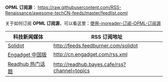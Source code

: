 **OPML 订阅源**： https://raw.githubusercontent.com/RSS-Renaissance/awesome-techCN-feeds/master/feedlist.opml

关于如何订阅 **OPML 订阅源**，可以看这里：[使用-inoreader-订阅-OPML-订阅源](https://github.com/RSS-Renaissance/RSSR-Docs-CN/blob/master/01-%E4%BD%BF%E7%94%A8-inoreader-%E8%AE%A2%E9%98%85-OPML-%E8%AE%A2%E9%98%85%E6%BA%90.md)

科技新闻媒体 | RSS 订阅地址
----- | -----
[Solidot](https://www.solidot.org/) | <http://feeds.feedburner.com/solidot>
[Engadget 中国版](http://cn.engadget.com/) | <http://cn.engadget.com/rss.xml>
[Readhub 热门话题](https://readhub.cn/topics) | <http://readhub.bayes.cafe/rss?channel=topics>

